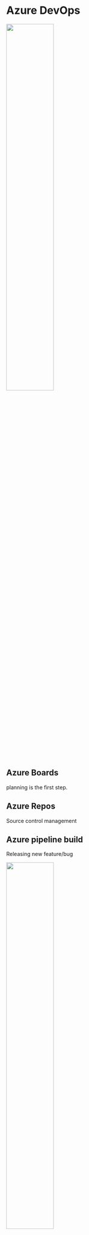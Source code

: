 # Azure DevOps

<img src="https://github.com/user-attachments/assets/4079a4ef-bda6-46a6-afdc-ed58c274e7f0" style="width: 50%;" />

## Azure Boards
planning is the first step.
## Azure Repos
Source control management
## Azure pipeline build
Releasing new feature/bug

<img src="https://github.com/user-attachments/assets/cc1a41da-8187-4241-8b5b-58b06e4a0ae3" style="width: 50%;" />

### Syntax Pipeline
* It is Yaml file which is part of git project
* script or task can be use in script. Task is pre-created script offered as a convenience.
* "Show assistance" button shows the list of tasks and template to define them
* Job represents an execution boundary of a set of steps.
* Each job runs on an agent
* All the steps in a job run on the same agent
* With jobs we can run series of steps in different environment.
* Jobs can run in parallel, sequentially, or across different agents.
```
trigger:
- main

variable: 
  var: var

jobs:
- job: PreWork
  pool: 
    vmImage: ubuntu-latest > run tasks on this image
  steps:
  - script: "Do pre-work"

- job: PostWork
  pool: 
    vmImage: windows-latest
  steps:
  - script: "Do post-work using a different hosted image"

```

## Azure Artifacts
* Traditionaly, depending on application programming language, artifact produced will be different such as JAR file, etc
* The produced artifact in the built pipeline, can be stored in azure atrifact(as a repository).
* In modern, we donot use artifact anymore. Instead docker images are created as artifact.

## Azure Pipelines Stages
* stage is logical boundary in the pipeline. Each stage contains one or more jobs. They run one after another.
* Two stages are defined here.

```
stages:
- stage: Build
  jobs:
  -  job: Test and Build
    steps:
    - task:
    ...
    - task:
    ...
- stage: Deploy
  jobs:
  - deployment: Deploy to development
    steps:
    - task:
    ...
```
* A deployment job is a special type of job in Azure Pipelines that is specifically designed for deployment purposes.
* A deployment job ensures that resources like Azure Web Apps, Kubernetes, virtual machines, or other cloud resources are updated with the new version of your application.
* What differentiates a deployment job from a regular job is that it can track deployment history and provide features like approvals, gates, and rollbacks.


<img src="https://github.com/user-attachments/assets/531ae9c9-e828-4510-9d7e-7f5463ad41f8" style="width: 50%;" />

